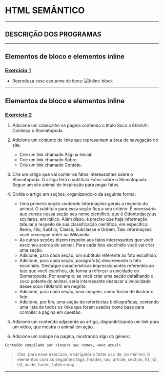 # HTML SEMÂNTICO

---

## DESCRIÇÃO DOS PROGRAMAS 

---

## Elementos de bloco e elementos inline

### [Exercício 1](./exercicio1)

-   Reproduza esse esquema de itens:
    ![Inline-block](https://assets.app.betrybe.com/fundamentals/html-css/images/podium-final-fdcdc425aade8216b9e3c4b0eab234fc.png)

---

## Elementos de bloco e elementos inline

### [Exercício 2](./exercicio2)

1.  Adicione um cabeçalho na página contendo o título Soco a 80km/h: Conheça o Stomatopoda.

2.  Adicione um conjunto de links que representam a área de navegação do site.

    - Crie um link chamado Página Inicial.
    - Crie um link chamado Sobre.
    - Crie um link chamado Contato.

3.  Crie um artigo que vai conter os fatos interessantes sobre o Stomatopoda. O artigo terá o subtítulo Fatos sobre o Stomatopoda. Segue um site animal de inspiração para pegar fatos.

4.  Divida o artigo em seções, organizando-o da seguinte forma:

    - Uma primeira seção contendo informações gerais a respeito do animal. O subtítulo para essa seção fica a seu critério. É necessário que conste nessa seção seu nome científico, que é Odontodactylus scyllarus, em itálico. Além disso, é preciso que haja informação tabular a respeito de sua classificação científica, em específico: Reino, Filo, Subfilo, Classe, Subclasse e Ordem. Tais informações você consegue obter na Wikipedia.
    - As outras seções dizem respeito aos fatos interessantes que você escolheu acerca do animal. Para cada fato escolhido você vai criar uma seção.
    - Adicione, para cada seção, um subtítulo referente ao fato escolhido.
    - Adicione, para cada seção, parágrafo(s) descrevendo o fato escolhido. Destaque características impressionantes referentes ao fato que você escolheu, de forma a reforçar a unicidade do Stomatopoda. Por exemplo: se você criar uma seção detalhando o soco potente do animal, seria interessante destacar a velocidade desse soco (80km/h) em negrito.
    - Adicione, para cada seção, uma imagem, como forma de ilustrar o fato.
    - Adicione, por fim, uma seção de referências bibliográficas, contendo uma lista de todos os links que foram usados como base para compilar a página em questão.

5.  Adicione um conteúdo adjacente ao artigo, disponibilizando um link para um vídeo, que mostra o animal em ação.

6.  Adicione um rodapé na página, mostrando algo do gênero:

```
Conteúdo compilado por <insere seu nome>, <ano atual>
```

> Obs: para esse exercício, é obrigatório fazer uso de, no mínimo, 6 elementos com as seguintes tags: header, nav, article, section, h1, h2, h3, aside, footer, table e img.
---

